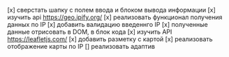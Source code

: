[x] сверстать шапку с полем ввода и блоком вывода информации
[x] изучить api https://geo.ipify.org/
[x] реализовать функционал получения данных по IP
[x] добавить валидацию введеннго IP
[x] полученные данные отрисовать в DOM, в блок кода
[x] изучить API https://leafletjs.com/
[x] добавить разметку с картой 
[x] реализовать отображение карты по IP
[] реализовать адаптив 